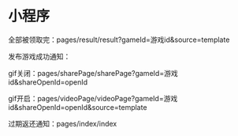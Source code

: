 # 小程序

全部被领取完：pages/result/result?gameId=游戏id&source=template


发布游戏成功通知：

gif关闭：pages/sharePage/sharePage?gameId=游戏id&shareOpenId=openId 

gif开启：pages/videoPage/videoPage?gameId=游戏id&shareOpenId=openId&source=template



过期返还通知：pages/index/index



